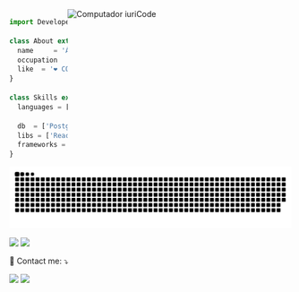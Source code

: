 <!--### ✨ Hi !!! Welcome to my profile 👋 ✨-->

<!-- <img src="https://i.imgur.com/PF4JnbX.png" align="center"></img> -->


<img src="https://raw.githubusercontent.com/MicaelliMedeiros/micaellimedeiros/master/image/computer-illustration.png" min-width="400px" max-width="400px" width="400px" align="right" alt="Computador iuriCode">

```js
import Developer from 'alvarobasia';

class About extends Developer {
  name     = 'Álvaro';
  occupation    = 'Web developer';
  like  = '❤️ COFFEE ❤️';
}

class Skills extends Developer {
  languages = ['Node','TS','Java',
                'Rust','C','Python','JS'];
  db  = ['PostgreSQL'];
  libs = ['ReactJS', 'Prisma', 'Hibernate'];
  frameworks = ['NestJS', 'Spring Boot'];
}
```
<div aligh="center">
 
 ![Snake animation](https://github.com/alvarobasia/alvarobasia/blob/output/github-contribution-grid-snake.svg)
 
 </div>

<!-- <p align="left">
  🦄 Linguagens: <strong>Coloque as linguagens que você desenvolve.</strong>
</p>

<p align="left">
  💼 Ferramentas: <strong>Coloque as suas ferramentas de trabalho.</strong>
</p> -->

<div>
<img height="160em" src="https://github-readme-stats.vercel.app/api?username=alvarobasia&show_icons=true&theme=dracula&include_all_commits=true&count_private=true"/>
<img height="160em" src="https://github-readme-streak-stats.herokuapp.com?user=alvarobasia&theme=dracula&hide_border=false"/>
 </div>

<p align="left">
  💌 Contact me: ⤵️
</p>

<p align="left">
  <a href="mailto:alvaro.araujo@aluno.ufop.edu.br" alt="Gmail">
  <img src="https://img.shields.io/badge/-Gmail-FF0000?style=flat-square&labelColor=FF0000&logo=gmail&logoColor=white&link=mailto:alvaro.araujo@aluno.ufop.edu.br" /></a>

  <a href="https://www.linkedin.com/in/álvaro-basílio-845741135/" alt="Linkedin">
  <img src="https://img.shields.io/badge/-Linkedin-0e76a8?style=flat-square&logo=Linkedin&logoColor=white&link=https://www.linkedin.com/in/álvaro-basílio-845741135/" /></a>

<!--   <a href="#" alt="WhatsApp">
  <img src="https://img.shields.io/badge/-WhatsApp-25d366?style=flat-square&labelColor=25d366&logo=whatsapp&logoColor=white&link=API-DO-SEU-WHATSAPP"/></a>

  <a href="#" alt="Facebook">
  <img src="https://img.shields.io/badge/-Facebook-3b5998?style=flat-square&labelColor=3b5998&logo=facebook&logoColor=white&link=LINK-DO-SEU-FACEBOOK"/></a>

  <a href="#" alt="Instagram">
  <img src="https://img.shields.io/badge/-Instagram-DF0174?style=flat-square&labelColor=DF0174&logo=instagram&logoColor=white&link=LINK-DO-SEU-INSTAGRAM"/></a> -->
</p>  

<!-- [![GitHub Streak](https://github-readme-streak-stats.herokuapp.com?user=alvarobasia&theme=dracula&hide_border=true)](https://git.io/streak-stats) -->

<!-- [![Anurag's github stats](https://github-readme-stats.vercel.app/api?username=alvarobasia&count_private=true&show_icons=true&theme=dracula)](https://github.com/anuraghazra/github-readme-stats) -->
<br/>

<!--
**alvarobasia/alvarobasia** is a ✨ _special_ ✨ repository because its `README.md` (this file) appears on your GitHub profile.
-->



<!-- <img align="right" alt="GIF" src="https://github.com/deut-erium/deut-erium/blob/master/assets/computer.gif?raw=1" width="200vw" /> -->



<!-- [![Ashutosh's github activity graph](https://activity-graph.herokuapp.com/graph?username=alvarobasia&theme=dracula)](https://github.com/ashutosh00710/github-readme-activity-graph) -->


<!-- <div aligh='center'> -->
<!--  <img height="180em" align='left' src="https://github-readme-stats.vercel.app/api/top-langs/?username=alvarobasia&layout=compact&langs_count=16&theme=dracula"/> -->
 
<!-- [![Anurag's github stats](https://github-readme-stats.vercel.app/api?username=alvarobasia&count_private=true&show_icons=true&theme=dracula)](https://github.com/anuraghazra/github-readme-stats)
 
 [![GitHub Streak](https://github-readme-streak-stats.herokuapp.com?user=alvarobasia&theme=dracula&hide_border=true)](https://git.io/streak-stats)
 
 </div> -->




<!-- <img align='right' src='https://user-images.githubusercontent.com/5713670/87202985-820dcb80-c2b6-11ea-9f56-7ec461c497c3.gif' width='200"'> -->


<!-- ### Contact me!
[![Gmail Badge](https://img.shields.io/badge/gmail-%23D14836.svg?&style=for-the-badge&logo=gmail&logoColor=white)](mailto:alvaro.araujo@aluno.ufop.edu.br)
[![Linkedin Badge](https://img.shields.io/badge/linkedin-%230077B5.svg?&style=for-the-badge&logo=linkedin&logoColor=white)](https://www.linkedin.com/in/álvaro-basílio-845741135/)
 -->

